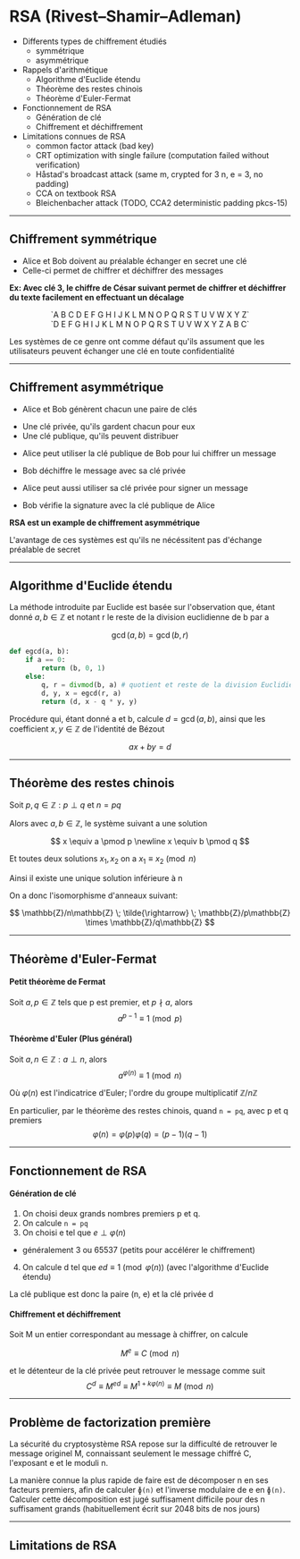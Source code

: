 # RSA (Rivest–Shamir–Adleman)

- Differents types de chiffrement étudiés 
	* symmétrique 
	* asymmétrique
- Rappels d'arithmétique
	* Algorithme d'Euclide étendu
	* Théorème des restes chinois
	* Théorème d'Euler-Fermat
- Fonctionnement de RSA
	* Génération de clé
	* Chiffrement et déchiffrement
- Limitations connues de RSA
	* common factor attack (bad key)
	* CRT optimization with single failure (computation failed without verification)
	* Håstad's broadcast attack (same m, crypted for 3 n, e = 3, no padding)
	* CCA on textbook RSA
	* Bleichenbacher attack (TODO, CCA2 deterministic padding pkcs-15)

---

## Chiffrement symmétrique

- Alice et Bob doivent au préalable échanger en secret une clé
- Celle-ci permet de chiffrer et déchiffrer des messages

**Ex: Avec clé 3, le chiffre de César suivant permet de chiffrer et déchiffrer du texte facilement en effectuant un décalage**
 <center>
`A B C D E F G H I J K L M N O P Q R S T U V W X Y Z`<br>
`D E F G H I J K L M N O P Q R S T U V W X Y Z A B C`
</center>

Les systèmes de ce genre ont comme défaut qu'ils assument que les utilisateurs 
peuvent échanger une clé en toute confidentialité

---

## Chiffrement asymmétrique

- Alice et Bob génèrent chacun une paire de clés 
 * Une clé privée, qu'ils gardent chacun pour eux
 * Une clé publique, qu'ils peuvent distribuer
- Alice peut utiliser la clé publique de Bob pour lui chiffrer un message
 * Bob déchiffre le message avec sa clé privée
- Alice peut aussi utiliser sa clé privée pour signer un message
 * Bob vérifie la signature avec la clé publique de Alice

**RSA est un example de chiffrement asymmétrique**

L'avantage de ces systèmes est qu'ils ne nécéssitent pas d'échange préalable de secret

---

## Algorithme d'Euclide étendu

La méthode introduite par Euclide est basée sur l'observation que, étant donné $a, b \in \mathbb{Z}$
et notant r le reste de la division euclidienne de b par a

$$\gcd(a, b) = \gcd(b, r)$$

```python
def egcd(a, b):
	if a == 0:
		return (b, 0, 1)
	else:
		q, r = divmod(b, a) # quotient et reste de la division Euclidienne
		d, y, x = egcd(r, a)
		return (d, x - q * y, y)
```

Procédure qui, étant donné a et b, calcule $d = \gcd(a, b)$, ainsi que les coefficient $x, y \in \mathbb{Z}$ de l'identité de Bézout

$$ax + by = d$$

---

## Théorème des restes chinois

Soit $p, q \in \mathbb{Z}: p \perp q$ et $n = pq$

Alors avec $a, b \in \mathbb{Z}$, le système suivant a une solution

$$
x \equiv a \pmod p \newline
x \equiv b \pmod q
$$

Et toutes deux solutions $x_1, x_2$ on a $x_1 \equiv x_2 \pmod n$

Ainsi il existe une unique solution inférieure à n

On a donc l'isomorphisme d'anneaux suivant:

$$
\mathbb{Z}/n\mathbb{Z} \; \tilde{\rightarrow} \; \mathbb{Z}/p\mathbb{Z} \times \mathbb{Z}/q\mathbb{Z}
$$

---

## Théorème d'Euler-Fermat

#### Petit théorème de Fermat

Soit $a, p \in \mathbb{Z}$ tels que p est premier, et $p \nmid a$, alors
$$a^{p-1} \equiv 1 \pmod p$$

#### Théorème d'Euler (Plus général)

Soit $a, n \in \mathbb{Z}: a \perp n$, alors
$$a^{\varphi(n)} \equiv 1 \pmod n$$

Où $\varphi(n)$ est l'indicatrice d'Euler; l'ordre du groupe multiplicatif $\mathbb{Z}/n\mathbb{Z}$

En particulier, par le théorème des restes chinois, quand `n = pq`, avec p et q premiers
$$\varphi(n) = \varphi(p)\varphi(q) = (p - 1)(q - 1)$$

---

## Fonctionnement de RSA

#### Génération de clé

1. On choisi deux grands nombres premiers p et q. 
2. On calcule `n = pq`
3. On choisi e tel que $e \perp \varphi(n)$
 * généralement 3 ou 65537 (petits pour accélérer le chiffrement)
4. On calcule d tel que $ed \equiv 1 \pmod {\varphi(n)}$ (avec l'algorithme d'Euclide étendu)

La clé publique est donc la paire (n, e) et la clé privée d

#### Chiffrement et déchiffrement

Soit M un entier correspondant au message à chiffrer, on calcule 

$$M^e \equiv C \pmod n$$

et le détenteur de la clé privée peut retrouver le message comme suit
$$C^d \equiv M^{ed} \equiv M^{1 + k\varphi(n)} \equiv M \pmod n$$

---

## Problème de factorization première

La sécurité du cryptosystème RSA repose sur la difficulté de retrouver le message originel M, 
connaissant seulement le message chiffré C, l'exposant e et le moduli n.

La manière connue la plus rapide de faire est de décomposer n en ses facteurs premiers,
afin de calculer `ɸ(n)` et l'inverse modulaire de e en `ɸ(n)`. Calculer cette décomposition 
est jugé suffisament difficile pour des n suffisament grands (habituellement écrit sur 2048 bits de nos jours)

---

## Limitations de RSA

